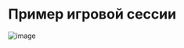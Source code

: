 # Пример игровой сессии
![image](https://github.com/user-attachments/assets/53edb4c9-2fac-4df3-93cb-6a57ea2206ad)
